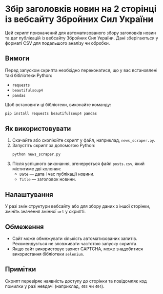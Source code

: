 # Збір заголовків новин на 2 сторінці із вебсайту Збройних Сил України

Цей скрипт призначений для автоматизованого збору заголовків новин та дат публікацій із вебсайту Збройних Сил України. Дані зберігаються у форматі CSV для подальшого аналізу чи обробки.

## Вимоги

Перед запуском скрипта необхідно переконатися, що у вас встановлені такі бібліотеки Python:
- `requests`
- `beautifulsoup4`
- `pandas`

Щоб встановити ці бібліотеки, виконайте команду:
```bash
pip install requests beautifulsoup4 pandas
```

## Як використовувати

1. Скачайте або скопіюйте скрипт у файл, наприклад, `news_scraper.py`.
2. Запустіть скрипт за допомогою Python:
   ```bash
   python news_scraper.py
   ```
3. Після успішного виконання, згенерується файл `posts.csv`, який міститиме дві колонки:
   - `Date` — дата і час публікації новини.
   - `Title` — заголовок новини.

## Налаштування

У разі змін структури вебсайту або для збору даних з іншої сторінки, змініть значення змінної `url` у скрипті.

## Обмеження

- Сайт може обмежувати кількість автоматизованих запитів. Рекомендується не зловживати частотою запуску скрипта.
- Якщо сайт використовує захист CAPTCHA, може знадобитися використання бібліотеки `selenium`.

## Примітки

Скрипт перевіряє наявність доступу до сторінки та повідомляє код помилки у разі невдачі (наприклад, `403` чи `404`).
